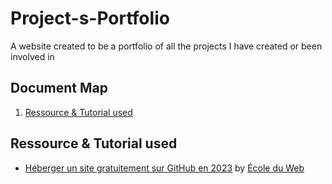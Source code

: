 
# Project-s-Portfolio
A website created to be a portfolio of all the projects I have created or been involved in

## Document Map
1. [Ressource & Tutorial used](#ressource--tutorial-used)

## Ressource & Tutorial used
- [Héberger un site gratuitement sur GitHub en 2023](https://www.youtube.com/watch?v=hNRxn5sKOdE) by [École du Web](https://www.youtube.com/@EcoleduWeb)
